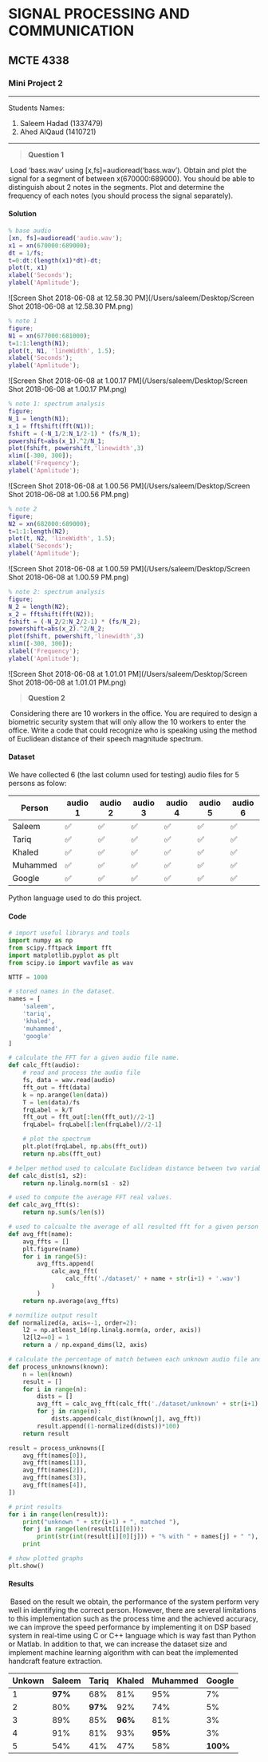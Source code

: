 # SIGNAL PROCESSING AND COMMUNICATION

## MCTE 4338 

### Mini Project 2

----

Students Names:

1. Saleem Hadad (1337479)
2. Ahed AlQaud (1410721)

-----

> **Question 1**

​	Load ‘bass.wav’ using [x,fs]=audioread(‘bass.wav’). Obtain and plot the signal for a segment of between x(670000:689000). You should be able to distinguish about 2 notes in the segments. Plot and determine the frequency of each notes (you should process the signal separately). 

#### Solution

```matlab
% base audio
[xn, fs]=audioread('audio.wav');
x1 = xn(670000:689000);
dt = 1/fs;
t=0:dt:(length(x1)*dt)-dt;
plot(t, x1)
xlabel('Seconds');
ylabel('Apmlitude');
```

![Screen Shot 2018-06-08 at 12.58.30 PM](/Users/saleem/Desktop/Screen Shot 2018-06-08 at 12.58.30 PM.png)

```matlab
% note 1
figure;
N1 = xn(677000:681000);
t=1:1:length(N1);
plot(t, N1, 'lineWidth', 1.5);
xlabel('Seconds');
ylabel('Apmlitude');
```

![Screen Shot 2018-06-08 at 1.00.17 PM](/Users/saleem/Desktop/Screen Shot 2018-06-08 at 1.00.17 PM.png)

```matlab
% note 1: spectrum analysis
figure;
N_1 = length(N1);
x_1 = fftshift(fft(N1));
fshift = (-N_1/2:N_1/2-1) * (fs/N_1);
powershift=abs(x_1).^2/N_1;
plot(fshift, powershift,'linewidth',3)
xlim([-300, 300]);
xlabel('Frequency');
ylabel('Apmlitude');
```

![Screen Shot 2018-06-08 at 1.00.56 PM](/Users/saleem/Desktop/Screen Shot 2018-06-08 at 1.00.56 PM.png)

```matlab
% note 2
figure;
N2 = xn(682000:689000);
t=1:1:length(N2);
plot(t, N2, 'lineWidth', 1.5);
xlabel('Seconds');
ylabel('Apmlitude');
```

![Screen Shot 2018-06-08 at 1.00.59 PM](/Users/saleem/Desktop/Screen Shot 2018-06-08 at 1.00.59 PM.png)

```matlab
% note 2: spectrum analysis
figure;
N_2 = length(N2);
x_2 = fftshift(fft(N2));
fshift = (-N_2/2:N_2/2-1) * (fs/N_2);
powershift=abs(x_2).^2/N_2;
plot(fshift, powershift,'linewidth',3)
xlim([-300, 300]);
xlabel('Frequency');
ylabel('Apmlitude');
```

![Screen Shot 2018-06-08 at 1.01.01 PM](/Users/saleem/Desktop/Screen Shot 2018-06-08 at 1.01.01 PM.png)



> **Question 2**

​	Considering there are 10 workers in the office. You are required to design a biometric security system that will only allow the 10 workers to enter the office. Write a code that could recognize who is speaking using the method of Euclidean distance of their speech magnitude spectrum.

#### **Dataset**

We have collected 6 (the last column used for testing) audio files for 5 persons as folow:

| Person   | audio 1 | audio 2 | audio 3 | audio 4 | audio 5 | audio 6 |
| -------- | ------- | ------- | ------- | ------- | ------- | ------- |
| Saleem   | ✅       | ✅       | ✅       | ✅       | ✅       | ✅       |
| Tariq    | ✅       | ✅       | ✅       | ✅       | ✅       | ✅       |
| Khaled   | ✅       | ✅       | ✅       | ✅       | ✅       | ✅       |
| Muhammed | ✅       | ✅       | ✅       | ✅       | ✅       | ✅       |
| Google   | ✅       | ✅       | ✅       | ✅       | ✅       | ✅       |

Python language used to do this project.

#### Code

```python
# import useful librarys and tools
import numpy as np
from scipy.fftpack import fft
import matplotlib.pyplot as plt
from scipy.io import wavfile as wav

NTTF = 1000

# stored names in the dataset.
names = [
	'saleem',
	'tariq',
	'khaled',
	'muhammed',
	'google'
]

# calculate the FFT for a given audio file name.
def calc_fft(audio):
    # read and process the audio file
	fs, data = wav.read(audio)
	fft_out = fft(data)
	k = np.arange(len(data))
	T = len(data)/fs
	frqLabel = k/T
	fft_out = fft_out[:len(fft_out)//2-1]
	frqLabel= frqLabel[:len(frqLabel)//2-1]

    # plot the spectrum
	plt.plot(frqLabel, np.abs(fft_out))
	return np.abs(fft_out)

# helper method used to calculate Euclidean distance between two variables.
def calc_dist(s1, s2):
	return np.linalg.norm(s1 - s2)

# used to compute the average FFT real values.
def calc_avg_fft(s):
	return np.sum(s/len(s))

# used to calcualte the average of all resulted fft for a given person name.
def avg_fft(name):
	avg_ffts = []
	plt.figure(name)
	for i in range(5):
		avg_ffts.append(
			calc_avg_fft(
				calc_fft('./dataset/' + name + str(i+1) + '.wav')
			)
		)
	return np.average(avg_ffts)

# normilize output result
def normalized(a, axis=-1, order=2):
    l2 = np.atleast_1d(np.linalg.norm(a, order, axis))
    l2[l2==0] = 1
    return a / np.expand_dims(l2, axis)

# calculate the percentage of match between each unknown audio file and known dataset.
def process_unknowns(known):
	n = len(known)
	result = []
	for i in range(n):
		dists = []
		avg_fft = calc_avg_fft(calc_fft('./dataset/unknown' + str(i+1) + '.wav'))
		for j in range(n):
			dists.append(calc_dist(known[j], avg_fft))
		result.append((1-normalized(dists))*100)
	return result

result = process_unknowns([
	avg_fft(names[0]),
	avg_fft(names[1]),
	avg_fft(names[2]),
	avg_fft(names[3]),
	avg_fft(names[4]),
])

# print results
for i in range(len(result)):
	print("unknown " + str(i+1) + ", matched "),
	for j in range(len(result[i][0])):
		print(str(int(result[i][0][j])) + "% with " + names[j] + " "),
	print

# show plotted graphs
plt.show()
```

#### Results

​	Based on the result we obtain, the performance of the system perform very well in identifying the correct person. However, there are several limitations to this implementation such as the process time and the achieved accuracy, we can improve the speed performance by implementing it on DSP based system in real-time using C or C++ language which is way fast than Python or Matlab. In addition to that, we can increase the dataset size and implement machine learning algorithm with can beat the implemented handcraft feature extraction.

| Unkown | Saleem  | Tariq   | Khaled  | Muhammed | Google   |
| ------ | ------- | ------- | ------- | -------- | -------- |
| 1      | **97%** | 68%     | 81%     | 95%      | 7%       |
| 2      | 80%     | **97%** | 92%     | 74%      | 5%       |
| 3      | 89%     | 85%     | **96%** | 81%      | 3%       |
| 4      | 91%     | 81%     | 93%     | **95%**  | 3%       |
| 5      | 54%     | 41%     | 47%     | 58%      | **100%** |

